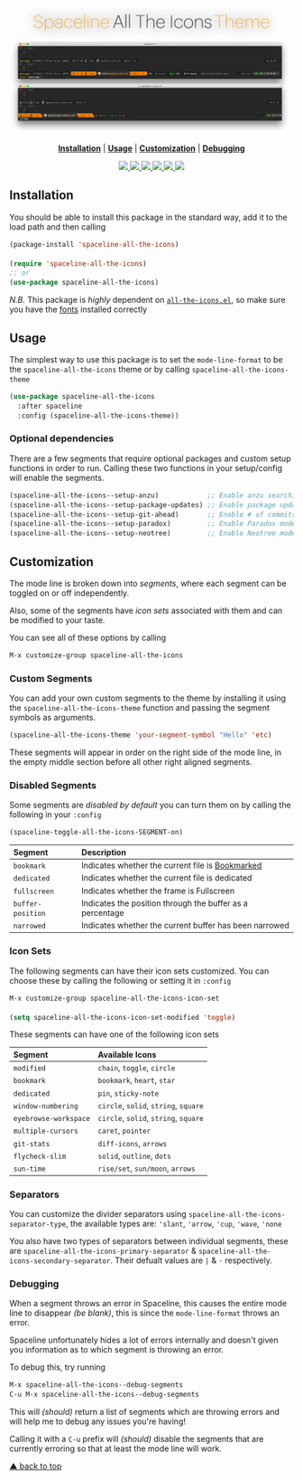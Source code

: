 <p align="center">
<img src="logo.png" width="1200">
</p>

<p align="center">
<b><a href="#installation">Installation</a></b>
|
<b><a href="#usage">Usage</a></b>
|
<b><a href="#customization">Customization</a></b>
|
<b><a href="#debugging">Debugging</a></b>
</p>

<p align="center">
  <a href="https://melpa.org/#/spaceline-all-the-icons">
    <img src="https://melpa.org/packages/spaceline-all-the-icons-badge.svg" />
  </a>
  <a href="https://stable.melpa.org/#/spaceline-all-the-icons">
    <img src="https://stable.melpa.org/packages/spaceline-all-the-icons-badge.svg" />
  </a>
  <a href="https://github.com/domtronn/spaceline-all-the-icons.el/releases">
    <img src="https://img.shields.io/github/tag/domtronn/spaceline-all-the-icons.el.svg" />
  </a>
  <a href="https://github.com/domtronn/spaceline-all-the-icons.el/issues">
    <img src="https://img.shields.io/issuestats/i/github/domtronn/spaceline-all-the-icons.el.svg" />
  </a>
  <a href="https://github.com/domtronn/spaceline-all-the-icons.el/pulls">
    <img src="https://img.shields.io/issuestats/p/github/domtronn/spaceline-all-the-icons.el.svg" />
  </a>
  <a href="https://github.com/domtronn/spaceline-all-the-icons.el/blob/master/LICENSE">
    <img src="https://img.shields.io/github/license/mashape/apistatus.svg" />
  </a>
</p>

## Installation

You should be able to install this package in the standard way, add it
to the load path and then calling

```el
(package-install 'spaceline-all-the-icons)

(require 'spaceline-all-the-icons)
;; or
(use-package spaceline-all-the-icons)
```

*N.B.* This package is *_highly_* dependent
on [`all-the-icons.el`](https://github.com/domtronn/all-the-icons.el), so make
sure you have the [fonts](https://github.com/domtronn/all-the-icons.el/tree/master/fonts)
installed correctly

## Usage

The simplest way to use this package is to set the `mode-line-format`
to be the `spaceline-all-the-icons` theme or by calling
`spaceline-all-the-icons-theme`

```el
(use-package spaceline-all-the-icons 
  :after spaceline
  :config (spaceline-all-the-icons-theme))
```

### Optional dependencies

There are a few segments that require optional packages and custom
setup functions in order to run.  Calling these two functions in your
setup/config will enable the segments.

```el
(spaceline-all-the-icons--setup-anzu)            ;; Enable anzu searching
(spaceline-all-the-icons--setup-package-updates) ;; Enable package update indicator
(spaceline-all-the-icons--setup-git-ahead)       ;; Enable # of commits ahead of upstream in git
(spaceline-all-the-icons--setup-paradox)         ;; Enable Paradox mode line
(spaceline-all-the-icons--setup-neotree)         ;; Enable Neotree mode line
```

## Customization

The mode line is broken down into _segments_, where each segment can
be toggled on or off independently.

Also, some of the segments have _icon sets_ associated with them and
can be modified to your taste.

You can see all of these options by calling

```el
M-x customize-group spaceline-all-the-icons
```

### Custom Segments

You can add your own custom segments to the theme by installing it
using the `spaceline-all-the-icons-theme` function and passing the
segment symbols as arguments.

```el
(spaceline-all-the-icons-theme 'your-segment-symbol "Hello" 'etc)
```

These segments will appear in order on the right side of the mode
line, in the empty middle section before all other right aligned segments.

### Disabled Segments

Some segments are _disabled by default_ you can turn them on by
calling the following in your `:config`

```el
(spaceline-toggle-all-the-icons-SEGMENT-on)
```

| Segment | Description |
| :-- | :-- |
| `bookmark` | Indicates whether the current file is [Bookmarked](https://emacswiki.org/emacs/BookMarks) |
| `dedicated` | Indicates whether the current file is dedicated |
| `fullscreen` | Indicates whether the frame is Fullscreen  |
| `buffer-position` | Indicates the position through the buffer as a percentage  |
| `narrowed` | Indicates whether the current buffer has been narrowed  |

### Icon Sets

The following segments can have their icon sets customized. You can
choose these by calling the following or setting it in `:config`

```el
M-x customize-group spaceline-all-the-icons-icon-set

(setq spaceline-all-the-icons-icon-set-modified 'toggle)
```

These segments can have one of the following icon sets

| Segment | Available Icons |
| :-- | :-- |
| `modified` | `chain`, `toggle`, `circle` |
| `bookmark` | `bookmark`, `heart`, `star` |
| `dedicated` | `pin`, `sticky-note` |
| `window-numbering` | `circle`, `solid`, `string`, `square` |
| `eyebrowse-workspace` | `circle`, `solid`, `string`, `square` |
| `multiple-cursors` | `caret`, `pointer` |
| `git-stats` | `diff-icons`, `arrows` |
| `flycheck-slim` | `solid`, `outline`, `dots` |
| `sun-time` | `rise/set`, `sun/moon`, `arrows` |

### Separators

You can customize the divider separators using
`spaceline-all-the-icons-separator-type`, the available types are:
`'slant`, `'arrow`, `'cup`, `'wave`, `'none`

You also have two types of separators between individual segments,
these are `spaceline-all-the-icons-primary-separator` &
`spaceline-all-the-icons-secondary-separator`. Their defualt values
are `|` & `·` respectively.

### Debugging

When a segment throws an error in Spaceline, this causes the entire
mode line to disappear _(be blank)_, this is since the
`mode-line-format` throws an error. 

Spaceline unfortunately hides a lot of errors internally and doesn't
given you information as to which segment is throwing an error.

To debug this, try running 

```el
M-x spaceline-all-the-icons--debug-segments
C-u M-x spaceline-all-the-icons--debug-segments
```

This will _(should)_ return a list of segments which are throwing errors and will
help me to debug any issues you're having!

Calling it with a `C-u` prefix will _(should)_ disable the segments
that are currently erroring so that at least the mode line will work.

[▲ back to top](#readme)
